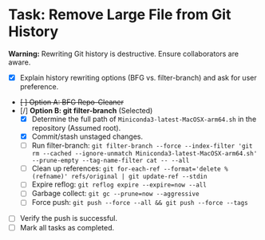 # Task: Remove Large File from Git History

**Warning:** Rewriting Git history is destructive. Ensure collaborators are aware.

- [x] Explain history rewriting options (BFG vs. filter-branch) and ask for user preference.
- ~~[ ] Option A: BFG Repo-Cleaner~~
- [/] **Option B: git filter-branch** (Selected)
    - [x] Determine the full path of `Miniconda3-latest-MacOSX-arm64.sh` in the repository (Assumed root).
    - [x] Commit/stash unstaged changes.
    - [ ] Run filter-branch: `git filter-branch --force --index-filter 'git rm --cached --ignore-unmatch Miniconda3-latest-MacOSX-arm64.sh' --prune-empty --tag-name-filter cat -- --all`
    - [ ] Clean up references: `git for-each-ref --format='delete %(refname)' refs/original | git update-ref --stdin`
    - [ ] Expire reflog: `git reflog expire --expire=now --all`
    - [ ] Garbage collect: `git gc --prune=now --aggressive`
    - [ ] Force push: `git push --force --all && git push --force --tags`
- [ ] Verify the push is successful.
- [ ] Mark all tasks as completed.
